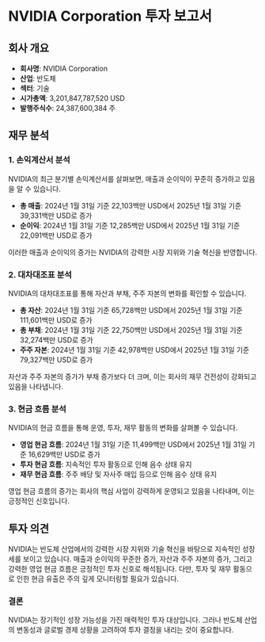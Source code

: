 # NVIDIA Corporation 투자 보고서

## 회사 개요
- **회사명**: NVIDIA Corporation
- **산업**: 반도체
- **섹터**: 기술
- **시가총액**: 3,201,847,787,520 USD
- **발행주식수**: 24,387,600,384 주

## 재무 분석

### 1. 손익계산서 분석
NVIDIA의 최근 분기별 손익계산서를 살펴보면, 매출과 순이익이 꾸준히 증가하고 있음을 알 수 있습니다.

- **총 매출**: 2024년 1월 31일 기준 22,103백만 USD에서 2025년 1월 31일 기준 39,331백만 USD로 증가
- **순이익**: 2024년 1월 31일 기준 12,285백만 USD에서 2025년 1월 31일 기준 22,091백만 USD로 증가

이러한 매출과 순이익의 증가는 NVIDIA의 강력한 시장 지위와 기술 혁신을 반영합니다.

### 2. 대차대조표 분석
NVIDIA의 대차대조표를 통해 자산과 부채, 주주 자본의 변화를 확인할 수 있습니다.

- **총 자산**: 2024년 1월 31일 기준 65,728백만 USD에서 2025년 1월 31일 기준 111,601백만 USD로 증가
- **총 부채**: 2024년 1월 31일 기준 22,750백만 USD에서 2025년 1월 31일 기준 32,274백만 USD로 증가
- **주주 자본**: 2024년 1월 31일 기준 42,978백만 USD에서 2025년 1월 31일 기준 79,327백만 USD로 증가

자산과 주주 자본의 증가가 부채 증가보다 더 크며, 이는 회사의 재무 건전성이 강화되고 있음을 나타냅니다.

### 3. 현금 흐름 분석
NVIDIA의 현금 흐름을 통해 운영, 투자, 재무 활동의 변화를 살펴볼 수 있습니다.

- **영업 현금 흐름**: 2024년 1월 31일 기준 11,499백만 USD에서 2025년 1월 31일 기준 16,629백만 USD로 증가
- **투자 현금 흐름**: 지속적인 투자 활동으로 인해 음수 상태 유지
- **재무 현금 흐름**: 주주 배당 및 자사주 매입 등으로 인해 음수 상태 유지

영업 현금 흐름의 증가는 회사의 핵심 사업이 강력하게 운영되고 있음을 나타내며, 이는 긍정적인 신호입니다.

## 투자 의견
NVIDIA는 반도체 산업에서의 강력한 시장 지위와 기술 혁신을 바탕으로 지속적인 성장세를 보이고 있습니다. 매출과 순이익의 꾸준한 증가, 자산과 주주 자본의 증가, 그리고 강력한 영업 현금 흐름은 긍정적인 투자 신호로 해석됩니다. 다만, 투자 및 재무 활동으로 인한 현금 유출은 주의 깊게 모니터링할 필요가 있습니다.

### 결론
NVIDIA는 장기적인 성장 가능성을 가진 매력적인 투자 대상입니다. 그러나 반도체 산업의 변동성과 글로벌 경제 상황을 고려하여 투자 결정을 내리는 것이 중요합니다.